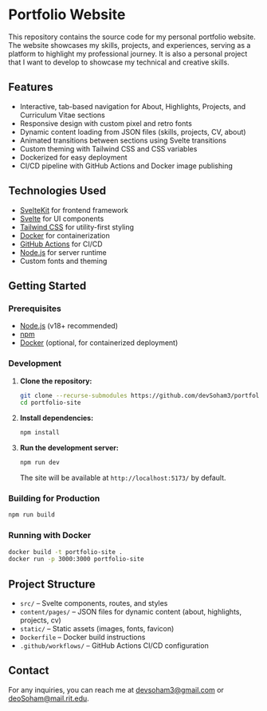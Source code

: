 # Portfolio Website

This repository contains the source code for my personal portfolio website. The website showcases my skills, projects, and experiences, serving as a platform to highlight my professional journey. It is also a personal project that I want to develop to showcase my technical and creative skills.

## Features

- Interactive, tab-based navigation for About, Highlights, Projects, and Curriculum Vitae sections
- Responsive design with custom pixel and retro fonts
- Dynamic content loading from JSON files (skills, projects, CV, about)
- Animated transitions between sections using Svelte transitions
- Custom theming with Tailwind CSS and CSS variables
- Dockerized for easy deployment
- CI/CD pipeline with GitHub Actions and Docker image publishing

## Technologies Used

- [SvelteKit](https://kit.svelte.dev/) for frontend framework
- [Svelte](https://svelte.dev/) for UI components
- [Tailwind CSS](https://tailwindcss.com/) for utility-first styling
- [Docker](https://www.docker.com/) for containerization
- [GitHub Actions](https://github.com/features/actions) for CI/CD
- [Node.js](https://nodejs.org/) for server runtime
- Custom fonts and theming

## Getting Started

### Prerequisites

- [Node.js](https://nodejs.org/) (v18+ recommended)
- [npm](https://www.npmjs.com/)
- [Docker](https://www.docker.com/) (optional, for containerized deployment)

### Development

1. **Clone the repository:**
   ```sh
   git clone --recurse-submodules https://github.com/devSoham3/portfolio-site.git
   cd portfolio-site
   ```

2. **Install dependencies:**
   ```sh
   npm install
   ```

3. **Run the development server:**
   ```sh
   npm run dev
   ```
   The site will be available at `http://localhost:5173/` by default.

### Building for Production

```sh
npm run build
```

### Running with Docker

```sh
docker build -t portfolio-site .
docker run -p 3000:3000 portfolio-site
```

## Project Structure

- `src/` – Svelte components, routes, and styles
- `content/pages/` – JSON files for dynamic content (about, highlights, projects, cv)
- `static/` – Static assets (images, fonts, favicon)
- `Dockerfile` – Docker build instructions
- `.github/workflows/` – GitHub Actions CI/CD configuration

## Contact

For any inquiries, you can reach me at [devsoham3@gmail.com](mailto:devsoham3@gmail.com) or [deoSoham@mail.rit.edu](mailto:deoSoham@mail.rit.edu).